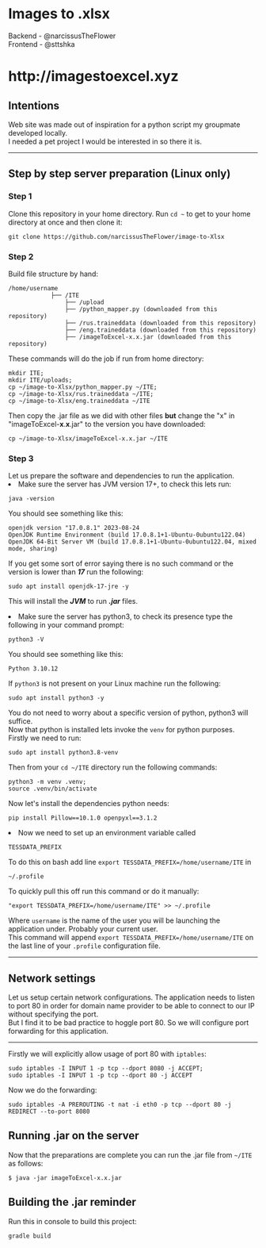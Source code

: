 <h1>Images to .xlsx</h1> 
Backend - @narcissusTheFlower <br>
Frontend - @sttshka  
<h1>http://imagestoexcel.xyz</h1>

<h2>Intentions</h2>
Web site was made out of inspiration for a python script my groupmate developed locally.<br>
I needed a pet project I would be interested in so there it is.
<hr>
<h2>Step by step server preparation (Linux only)</h2>
<h3>Step 1</h3>

Clone this repository in your home directory. Run `cd ~` to get to your home directory at once and then clone it:

```
git clone https://github.com/narcissusTheFlower/image-to-Xlsx
```

<h3>Step 2</h3>
Build file structure by hand:<br>

```
/home/username
            ├── /ITE
                ├── /upload 
                ├── /python_mapper.py (downloaded from this repository)
                ├── /rus.traineddata (downloaded from this repository)
                ├── /eng.traineddata (downloaded from this repository)
                ├── /imageToExcel-x.x.jar (downloaded from this repository)  
```

These commands will do the job if run from home directory:

```
mkdir ITE;
mkdir ITE/uploads;
cp ~/image-to-Xlsx/python_mapper.py ~/ITE;
cp ~/image-to-Xlsx/rus.traineddata ~/ITE;
cp ~/image-to-Xlsx/eng.traineddata ~/ITE
```

Then copy the .jar file as we did with other files **but** change the "x" in "imageToExcel-**x**.**x**.jar" to the
version you
have downloaded:

```
cp ~/image-to-Xlsx/imageToExcel-x.x.jar ~/ITE
```

<h3>Step 3</h3>
Let us prepare the software and dependencies to run the application.
<li>Make sure the server has JVM version 17+, to check this lets run:

```
java -version
```

You should see something like this:

```
openjdk version "17.0.8.1" 2023-08-24
OpenJDK Runtime Environment (build 17.0.8.1+1-Ubuntu-0ubuntu122.04)
OpenJDK 64-Bit Server VM (build 17.0.8.1+1-Ubuntu-0ubuntu122.04, mixed mode, sharing)
```

If you get some sort of error saying there is no such command or the version is lower than **_17_** run the following:

```
sudo apt install openjdk-17-jre -y
```

This will install the **_JVM_** to run _**.jar**_ files.
<li>Make sure the server has python3, to check its presence type the following in your command prompt: 

```
python3 -V
```

You should see something like this:

```
Python 3.10.12
```

If `python3` is not present on your Linux machine run the following:

```
sudo apt install python3 -y
```

You do not need to worry about a specific version of python, python3 will suffice.<br>
Now that python is installed lets invoke the `venv` for python purposes. <br>
Firstly we need to run:<br>

```
sudo apt install python3.8-venv
```

Then from your `cd ~/ITE` directory run the following commands:

```
python3 -m venv .venv;
source .venv/bin/activate
```

Now let's install the dependencies python needs:

```
pip install Pillow==10.1.0 openpyxl==3.1.2
```

<li>Now we need to set up an environment variable called <br>

```
TESSDATA_PREFIX   
```

To do this on bash add line  `export TESSDATA_PREFIX=/home/username/ITE` in

```
~/.profile
```

To quickly pull this off run this command or do it manually:

```
"export TESSDATA_PREFIX=/home/username/ITE" >> ~/.profile
```

Where `username` is the name of the user you will be launching the application under. Probably your current user.<br>
This command will append `export TESSDATA_PREFIX=/home/username/ITE` on the last line of your `.profile` configuration
file.
</li>

<hr>
<h2>Network settings</h2>
Let us setup certain network configurations. 
The application needs to listen to port 80 in order for domain name provider to be able to connect to our IP without specifying the port.<br>
But I find it to be bad practice to hoggle port 80. So we will configure port forwarding for this application. <br>
<hr>

Firstly we will explicitly allow usage of port 80 with `iptables`:

```
sudo iptables -I INPUT 1 -p tcp --dport 8080 -j ACCEPT;
sudo iptables -I INPUT 1 -p tcp --dport 80 -j ACCEPT
```

Now we do the forwarding:

```
sudo iptables -A PREROUTING -t nat -i eth0 -p tcp --dport 80 -j REDIRECT --to-port 8080
```
<h2>Running .jar on the server</h2>

Now that the preparations are complete you can run the .jar file from `~/ITE` as follows:

```
$ java -jar imageToExcel-x.x.jar 
```

<h2> Building the .jar reminder</h2>
Run this in console to build this project:

```
gradle build
```




